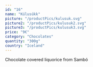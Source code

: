 ```yaml
---
id: "16"
name: "Kúlusúkk"
picture: "/productPics/kulusuk.svg"
picture2: "/productPics/kulusuk2.svg"
picture3: "/productPics/kulusuk3.svg"
price: "9€"
category: "Chocolates"
quantity: "300g"
country: "Iceland"
---
```

Chocolate covered liquorice from Sambó